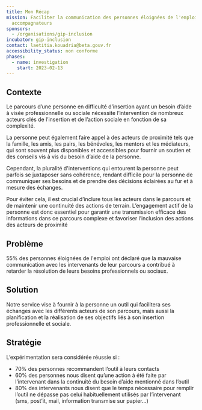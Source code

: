 ```yaml
---
title: Mon Récap
mission: Faciliter la communication des personnes éloignées de l'emploi avec les
  accompagnateurs
sponsors:
  - /organisations/gip-inclusion
incubator: gip-inclusion
contact: laetitia.kouadria@beta.gouv.fr
accessibility_status: non conforme
phases:
  - name: investigation
    start: 2023-02-13
---
```

## Contexte

Le parcours d’une personne en difficulté d’insertion ayant un besoin d’aide à visée professionnelle ou sociale nécessite l’intervention de nombreux acteurs clés de l’insertion et de l’action sociale en fonction de sa complexité.

La personne peut également faire appel à des acteurs de proximité tels que la famille, les amis, les pairs, les bénévoles, les mentors et les médiateurs, qui sont souvent plus disponibles et accessibles pour fournir un soutien et des conseils vis à vis du besoin d’aide de la personne.

Cependant, la pluralité d'interventions qui entourent la personne peut parfois se juxtaposer sans cohérence, rendant difficile pour la personne de communiquer ses besoins et de prendre des décisions éclairées au fur et à mesure des échanges.

Pour éviter cela, il est crucial d’inclure tous les acteurs dans le parcours et de maintenir une continuité des actions de terrain. L’engagement actif de la personne est donc essentiel pour garantir une transmission efficace des informations dans ce parcours complexe et favoriser l’inclusion des actions des acteurs de proximité

## Problème

55% des personnes éloignées de l'emploi ont déclaré que la mauvaise communication avec les intervenants de leur parcours a contribué à retarder la résolution de leurs besoins professionnels ou sociaux.

## Solution

Notre service vise à fournir à la personne un outil qui facilitera ses échanges avec les différents acteurs de son parcours, mais aussi la planification et la réalisation de ses objectifs liés à son insertion professionnelle et sociale.

## Stratégie

L’expérimentation sera considérée réussie si :

* 70% des personnes recommandent l’outil à leurs contacts
* 60% des personnes nous disent qu’une action à été faite par l’intervenant dans la continuité du besoin d’aide mentionné dans l’outil
* 80% des intervenants nous disent que le temps nécessaire pour remplir l’outil ne dépasse pas celui habituellement utilisés par l’intervenant (sms, post’it, mail, information transmise sur papier…)
